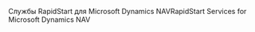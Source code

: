 <span data-ttu-id="f7c10-101">Службы RapidStart для Microsoft Dynamics NAV</span><span class="sxs-lookup"><span data-stu-id="f7c10-101">RapidStart Services for Microsoft Dynamics NAV</span></span>